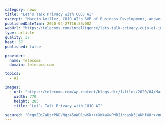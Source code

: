 ```yaml
---
category: news
title: "Let’s Talk Privacy with CUJO AI"
excerpt: "Marcio Avillez, CUJO AI's SVP of Business Development, answered a few questions about privacy, third-party trackers and consumers' concerns."
publishedDateTime: 2020-04-27T16:55:00Z
webUrl: "https://telecoms.com/intelligence/lets-talk-privacy-cujo-ai-interview/"
type: article
quality: 37
heat: 37
published: false

provider:
  name: Telecoms
  domain: telecoms.com

topics:
  - AI

images:
  - url: "https://telecoms.com/wp-content/blogs.dir/1/files/2020/04/Marcio-Avillez_CUJO-AI-1-770x285.png"
    width: 770
    height: 285
    title: "Let’s Talk Privacy with CUJO AI"

secured: "RcgmZDq7aUzrPNDVNqz45uWD1pwKk++rXW4aXwPMDI1Kcask3LWKhfW8r+vnCdMXJTmdFs2q+E0U9ABSk1FDcCstNQKMNaP44YPrfUGPPYVepRSx9bcOwJWq86ntlLBVAP85h/23dTg4C/INT4CAN522ntgQE+XSQA0EVRaGJkvni1KfREwvJUQM7lvxn8Qq1OpY2XrYYsP1Cj7hZLK+fe+yedpot3c5yQTZsUfjZ8FRd2UFlV8Q1L5TR76E86EsLb969X+OwDEsv1AGSZxvaBcGzkLJkm8nupkI0jKuWIB907mtA3d/282AduH1hncY;hnU2kds9qgkKuo5YsgWWuA=="
---
```



